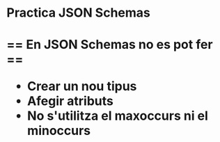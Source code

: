 <h1>Practica JSON Schemas<h1>

== En JSON Schemas no es pot fer ==

<ul>
  <li>Crear un nou tipus</li>
  <li>Afegir atributs</li>
  <li>No s'utilitza el maxoccurs ni el minoccurs</li>
</ul> 
